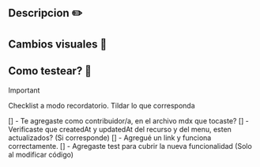 <!-- Muchas gracias por tu tiempo ✨ y por contribuir a RecursosTech ♥️ -->
<!-- Noe @vamoacodear --->

## Descripcion ✏️
<!-- Por favor, explicá brevemente de que trata este PR -->

## Cambios visuales 🎨
<!-- Si hiciste un cambio visual, por favor subí capturas marcando los cambios así sabemos qué verificar -->

<!-- OPCIONAL -->
## Como testear? 🐛
<!-- Si es algo muy especifico que no se cubre con la ejecución de los test, por favor, contanos como testear el cambio. -->

> [!IMPORTANT]
> Checklist a modo recordatorio. Tildar lo que corresponda

[] - Te agregaste como contribuidor/a, en el archivo mdx que tocaste?
[] - Verificaste que createdAt y updatedAt del recurso y del menu, esten actualizados? (Si corresponde)
[] - Agregué un link y funciona correctamente.
[] - Agregaste test para cubrir la nueva funcionalidad (Solo al modificar código)
